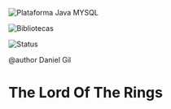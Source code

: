 ![Plataforma Java MYSQL](https://img.shields.io/badge/Platforms-Java-blue) 

![Bibliotecas](https://img.shields.io/badge/Libraries-Maven%2C%20Javafx)
 
![Status](https://img.shields.io/badge/status-estável-brightgreen)

@author Daniel Gil

# The Lord Of The Rings
